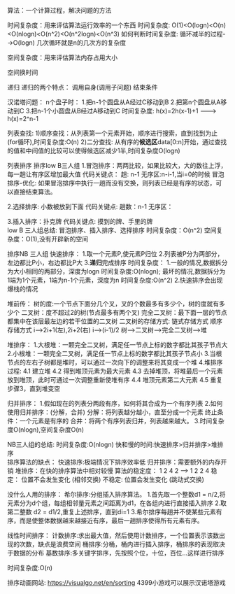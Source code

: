 算法：一个计算过程，解决问题的方法

时间复杂度：用来评估算法运行效率的一个东西
时间复杂度:
    O(1)<O(logn)<O(n)<O(nlogn)<O(n^2)<O(n^2logn)<O(n^3)
如何判断时间复杂度:
    循环减半的过程-->O(logn)
    几次循环就是n的几次方的复杂度

空间复杂度：用来评估算法内存占用大小

空间换时间

递归
递归的两个特点：
调用自身(调用子问题)
结束条件

汉诺塔问题：
n个盘子时：
1.把n-1个圆盘从A经过C移动到B
2.把第n个圆盘从A移动到C
3.把n-1个小圆盘从B经过A移动到C
时间复杂度:
h(x)=2h(x-1)+1   ---> h(x)=2^n-1

列表查找:
1)顺序查找：从列表第一个元素开始，顺序进行搜索，直到找到为止(for循环),时间复杂度:O(n)
2)二分查找: 从有序的**候选区**data[0:n]开始，通过查找的值和中间值的比较可以使得候选区减少1半,时间复杂度O(logn)

列表排序
排序low B三人组
1.冒泡排序：两两比较，如果比较大，大的数往上浮，每一趟让有序区增加最大值
    代码关键点：
        趟: n-1
        无序区:n-i-1,当i=0的时候
    冒泡排序-优化:
        如果冒泡排序中执行一趟而没有交换，则列表已经是有序的状态，可以直接结束算法。
    
2.选择排序: 小数被放到下面
    代码关键点:
        趟数：n-1
        无序区：
    
3.插入排序：扑克牌
    代码关键点:
         摸到的牌、手里的牌       
low B 三人组总结:
    冒泡排序、插入排序、选择排序
        时间复杂度：O(n^2)
        空间复杂度：O(1),没有开辟新的空间

排序NB 三人组
快速排序：
    1.取一个元素P,使元素P归位
    2.列表被P分为两部分，左边都比P小，右边都比P大
    3.**递归**完成排序
时间复杂度：
1.一般的情况,数据拆分为大小相同的两部分，深度为logn         时间复杂度:O(nlogn);
  最坏的情况,数据拆分为1端为1个元素，1端为n-1个元素，深度为n 时间复杂度:O(n^2)
2.快速排序会出现爆栈的情况

堆前传：
    树的度:一个节点下面分几个叉，叉的个数最多有多少个，树的度就有多少个
    二叉树：度不超过2的树(节点最多有两个叉)
    完全二叉树：最下面一层的节点都集中在该层最左边的若干位置的二叉树
    二叉树的存储方式:
    链式存储方式
    顺序存储方式
    i-->2i+1(左),2i+2(右)
    i-->(i-1)/2
    树-->二叉树-->完全二叉树-->堆
    
堆排序：
    1.大根堆：一颗完全二叉树，满足任一节点上标的数字都比其孩子节点大
    2.小根堆：一颗完全二叉树，满足任一节点上标的数字都比其孩子节点小
    3.当根节点的左右子树都是堆时，可以通过一次向下的调整来将其变成一个堆
    4.堆排序过程:
     4.1 建立堆
     4.2 得到堆顶元素为最大元素
     4.3 去掉堆顶，将堆最后一个元素放到堆顶，此时可通过一次调整重新使堆有序
     4.4 堆顶元素第二大元素
     4.5 重复步骤3，直到堆变空
     
归并排序：
    1.假如现在的列表分两段有序，如何将其合成为一个有序列表
    2.如何使用归并排序：(分解，合并)
        分解：将列表越分越小，直至分成一个元素
        终止条件：一个元素是有序的
        合并：将两个有序列表归并，列表越来越大。
    3.时间复杂度O(nlogn),空间复杂度O(n)
    
NB三人组的总结:
    时间复杂度:O(nlogn)
    快和慢的时间:快速排序>归并排序>堆排序   
    排序算法的缺点：
        快速排序:极端情况下排序效率低
        归并排序：需要额外的内存开销
        堆排序：在快的排序算法中相对较慢
算法的稳定度：
1 2 4 2 --> 1 2 2 4
稳定：  位置不会发生变化 (相邻交换)
不稳定: 位置会发生变化   (跳动式交换)  
    
没什么人用的排序：
希尔排序:分组插入排序算法。
    1.首先取一个整数d1 = n/2,将元素分为d个组，每组相邻量元素之间距离为d1，在各组内进行直接插入排序
    2.取第二整数 d2 = d1/2,重复上述排序，直到di=1
    3.希尔排序每趟并不使某些元素有序，而是使整体数据越来越接近有序，最后一趟排序使得所有元素有序。


线性时间排序：
计数排序:求出最大值，然后使用计数排序，一个位置表示该数出现的次数，缺点是浪费空间
桶排序:分桶，桶内进行插入排序，桶排序的表现取决于数据的分布
基数排序:多关键字排序，先按照个位，十位，百位...这样进行排序


时间复杂度:O(n)
    
    
排序动画网站: 
https://visualgo.net/en/sorting
4399小游戏可以展示汉诺塔游戏